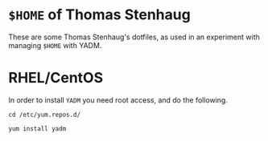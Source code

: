 # `$HOME` of Thomas Stenhaug

These are some Thomas Stenhaug's dotfiles, as used in an experiment with
managing `$HOME` with YADM.

# RHEL/CentOS

In order to install `YADM` you need root access, and do the following.

```
cd /etc/yum.repos.d/

yum install yadm
```
